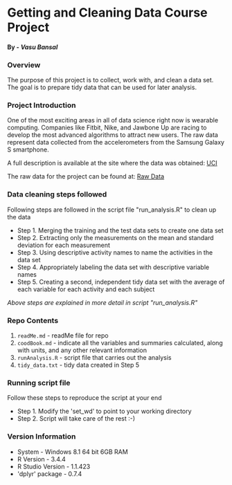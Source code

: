 # Getting and Cleaning Data Course Project
#### By - *Vasu Bansal*

### Overview
The purpose of this project is to collect, work with, and clean a data set. The goal is to prepare tidy data that can be used for later analysis.

### Project Introduction
One of the most exciting areas in all of data science right now is wearable computing. Companies like Fitbit, Nike, and Jawbone Up are racing to develop the most advanced algorithms to attract new users. The raw data represent data collected from the accelerometers from the Samsung Galaxy S smartphone. 

A full description is available at the site where the data was obtained: [UCI](http://archive.ics.uci.edu/ml/datasets/Human+Activity+Recognition+Using+Smartphones)

The raw data for the project can be found at: [Raw Data](https://d396qusza40orc.cloudfront.net/getdata%2Fprojectfiles%2FUCI%20HAR%20Dataset.zip)

### Data cleaning steps followed
Following steps are followed in the script file "run_analysis.R" to clean up the data

- Step 1. Merging the training and the test data sets to create one data set
- Step 2. Extracting only the measurements on the mean and standard deviation for each measurement
- Step 3. Using descriptive activity names to name the activities in the data set
- Step 4. Appropriately labeling the data set with descriptive variable names
- Step 5. Creating a second, independent tidy data set with the average of each variable for each activity and each subject

*Above steps are explained in more detail in script "run_analysis.R"*

### Repo Contents
1. `readMe.md` - readMe file for repo
2. `coodBook.md` - indicate all the variables and summaries calculated, along with units, and any other relevant information
3. `runAnalysis.R` - script file that carries out the analysis
4. `tidy_data.txt` - tidy data created in Step 5

### Running script file
Follow these steps to reproduce the script at your end

- Step 1. Modify the 'set_wd' to point to your working directory
- Step 2. Script will take care of the rest :-)

### Version Information
* System - Windows 8.1 64 bit 6GB RAM
* R Version - 3.4.4
* R Studio Version - 1.1.423
* 'dplyr' package - 0.7.4